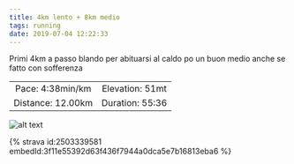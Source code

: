 ```yaml
---
title: 4km lento + 8km medio
tags: running
date: 2019-07-04 12:22:33
---
```

Primi 4km a passo blando per abituarsi al caldo po un buon medio anche se fatto con sofferenza

| | |
| :-: | :-: |
| Pace: 4:38min/km | Elevation: 51mt |
| Distance: 12.00km | Duration: 55:36 |



![alt text](/images/2019/20190704-activity-map.png "map")


{% strava id:2503339581 embedId:3f11e55392d63f436f7944a0dca5e7b16813eba6 %}